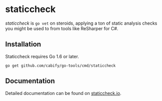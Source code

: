 # staticcheck

_staticcheck_ is `go vet` on steroids, applying a ton of static analysis
checks you might be used to from tools like ReSharper for C#.

## Installation

Staticcheck requires Go 1.6 or later.

    go get github.com/cabify/go-tools/cmd/staticcheck

## Documentation

Detailed documentation can be found on
[staticcheck.io](https://staticcheck.io/docs/staticcheck).


